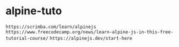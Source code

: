 # alpine-tuto
`
https://scrimba.com/learn/alpinejs
`
`
https://www.freecodecamp.org/news/learn-alpine-js-in-this-free-tutorial-course/
`
`
https://alpinejs.dev/start-here
`
